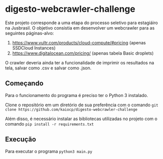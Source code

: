 # digesto-webcrawler-challenge

Este projeto corresponde a uma etapa do processo seletivo para estagiáiro na Jusbrasil. O objetivo consistia em desenvolver um webcrawler para as seguintes páginas-alvo:

1. https://www.vultr.com/products/cloud-compute/#pricing (apenas SSDCloud Instances)
2. https://www.digitalocean.com/pricing/ (apenas tabela Basic droplets)

O crawler deveria ainda ter a funcionalidade de imprimir os resultados na tela, salvar como .csv e salvar como .json.

## Começando

Para o funcionamento do programa é preciso ter o Python 3 instalado. 

Clone o repositório em um diretório de sua preferência com o comando ```git clone https://github.com/kaiocp/digesto-webcrawler-challenge```

Além disso, é necessário instalar as bibliotecas utilizadas no projeto com o comando ```pip install -r requirements.txt```

## Execução

Para executar o programa ```python3 main.py```

